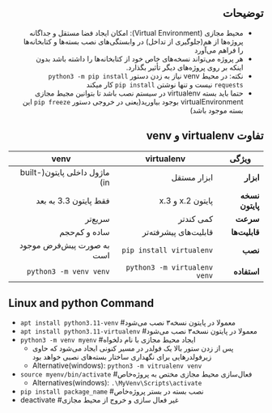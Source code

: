 <div style="direction:rtl;">

## توضیحات

- محیط مجازی (Virtual Environment): امکان ایجاد فضا مستقل و جداگانه پروژه‌ها از هم(جلوگیری از تداخل) در وابستگی‌های نصب بسته‌ها و کتابخانه‌ها را فراهم می‌آورد
- هر پروژه می‌تواند نسخه‌های خاص خود از کتابخانه‌ها را داشته باشد بدون اینکه بر روی پروژه‌های دیگر تأثیر بگذارد.
- نکته: در محیط venv نیاز به زدن دستور ```python3 -m pip install requests``` نیست و تنها نوشتن ```pip install``` کار میکند
- حتما باید بسته virtualenv در سیستم نصب باشد تا بتوانین مجیط مجازی virtualEnvironment بوجود بیاورید(یعنی در خروجی دستور `pip freeze` این بسته موجود باشد)

## تفاوت virtualenv  و  venv

| ویژگی           | virtualenv                   | venv                         |
|-----------------|------------------------------|------------------------------|
| **ابزار**       | ابزار مستقل                  | ماژول داخلی پایتون(built-in) |
| **نسخه پایتون** | پایتون 2.x و 3.x             | فقط پایتون 3.3 به بعد        |
| **سرعت**        | کمی کندتر                    | سریع‌تر                      |
| **قابلیت‌ها**   | قابلیت‌های پیشرفته‌تر        | ساده و کم‌حجم                |
| **نصب**         | `pip install virtualenv`     | به صورت پیش‌فرض موجود است    |
| **استفاده**     | `python3 -m virtualenv venv` | `python3 -m venv venv`       |

</div>

## Linux and python Command

- ```apt install python3.11-venv``` #معمولا در پایتون نسخه۳ نصب می‌شود
- ```apt install python3.11-virtualenv``` #معمولا در پایتون نسخه۳ نصب می‌شود
- ```python3 -m venv myenv``` #ایجاد محیط مجازی با نام دلخواه
    - پس از زدن ستور بالا یک فولدر در مسیر کنونی ایجاد می‌شود که حاوی زیرفولدرهایی برای نگهداری ساختار بسته‌های نصبی خواهد بود
    - Alternative(windows): ```python3 -m vitrualenv venv```
- ```source myenv/bin/activate``` #فعال‌سازی محیط مجازی مختص به پروژه‌خاص
    - Alternatives(windows): ```.\MyVenv\Scripts\activate```
- ```pip install package_name``` #نصب بسته در بستر پروژه‌خاص
- deactivate #غیر فعال سازی و خروج از محیط مجازی
